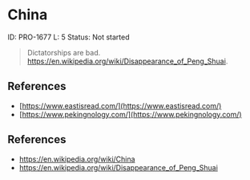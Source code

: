 # China

ID: PRO-1677
L: 5
Status: Not started

> Dictatorships are bad. https://en.wikipedia.org/wiki/Disappearance_of_Peng_Shuai.
> 

## References

- [https://www.eastisread.com/](https://www.eastisread.com/)
- [https://www.pekingnology.com/](https://www.pekingnology.com/)

## References

- https://en.wikipedia.org/wiki/China
- https://en.wikipedia.org/wiki/Disappearance_of_Peng_Shuai